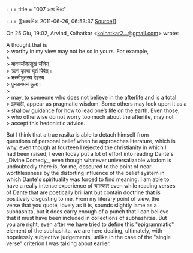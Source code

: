 +++
title = "007 अश्वमित्रः"

+++
[[अश्वमित्रः	2011-06-26, 06:53:37 [Source](https://groups.google.com/g/samskrita/c/-Tq7pGXoyYk)]]



  
  
On 25 Giu, 19:02, Arvind_Kolhatkar \<[kolhatkar2...@gmail.com]()\> wrote:  
  

A thought that is  
\> worthy in my view may not be so in yours. For example,  
\>  
\> यावज्जीवेत्सुखं जीवेत्  
\> ऋणं कृत्वा घृतं पिबेत्।  
\> भस्मीभूतस्य देहस्य  
\> पुनरागमनं कुतः॥  
\>  
\> may, to someone who does not believe in the afterlife and is a total  
\> इहवादी, appear as pragmatic wisdom. Some others may look upon it as a  
\> shallow guidance for how to lead one’s life on the earth. Even those,  
\> who otherwise do not worry too much about the afterlife, may not  
\> accept this hedonistic advice.  
  

But I think that a true rasika is able to detach himself from  
questions of personal belief when he approaches literature, which is  
why, even though at fourteen I rejected the christianity in which I  
had been raised, I even today put a lot of effort into reading Dante's  
\_Divine Comedy\_, even though whatever universalizable wisdom is  
undoubtedly there is, for me, obscured to the point of near-  
worthlessness by the distorting influence of the belief system in  
which Dante's spirituality was forced to find meaning: I am able to  
have a really intense experience of चमत्कार even while reading verses  
of Dante that are poetically brilliant but contain doctrine that is  
positively disgusting to me. From my literary point of view, the  
verse that you quote, lovely as it is, sounds slightly lame as a  
subhashita, but it does carry enough of a punch that I can believe  
that it must have been included in collections of subhashitas. But  
you are right, even after we have tried to define this "epigrammatic"  
element of the subhashita, we are here dealing, ultimately, with  
hopelessly subjective judgements, unlike in the case of the "single  
verse" criterion I was talking about earlier.  
  

